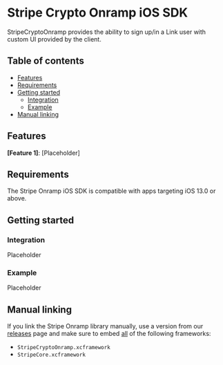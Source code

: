 # Stripe Crypto Onramp iOS SDK

StripeCryptoOnramp provides the ability to sign up/in a Link user with custom UI provided by the client.

## Table of contents
<!-- NOTE: Use case-sensitive anchor links for docc compatibility -->
<!--ts-->
* [Features](#Features)
* [Requirements](#Requirements)
* [Getting started](#Getting-started)
   * [Integration](#Integration)
   * [Example](#Example)
* [Manual linking](#Manual-linking)

<!--te-->

## Features

**[Feature 1]**: [Placeholder]

## Requirements

The Stripe Onramp iOS SDK is compatible with apps targeting iOS 13.0 or above.

## Getting started

### Integration

Placeholder

### Example

Placeholder

## Manual linking

If you link the Stripe Onramp library manually, use a version from our [releases](https://github.com/stripe/stripe-ios/releases) page and make sure to embed <ins>all</ins> of the following frameworks:
- `StripeCryptoOnramp.xcframework`
- `StripeCore.xcframework`
